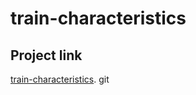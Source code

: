 # train-characteristics

## Project link

[train-characteristics](https://vercel.com/romkevi4/train-characteristics/5UbiX7RQbSK8UQum63Bx9tX4xuDV).
git